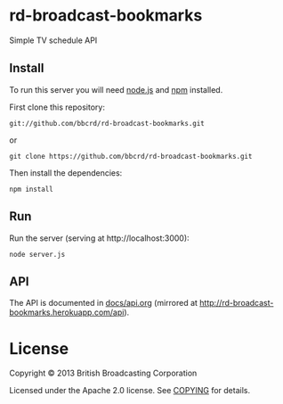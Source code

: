 # rd-broadcast-bookmarks

Simple TV schedule API

## Install

To run this server you will need [node.js](http://nodejs.org/) and [npm](https://npmjs.org/) installed.

First clone this repository:

    git://github.com/bbcrd/rd-broadcast-bookmarks.git

or

    git clone https://github.com/bbcrd/rd-broadcast-bookmarks.git

Then install the dependencies:

    npm install

## Run

Run the server (serving at http://localhost:3000):

    node server.js

## API

The API is documented in [docs/api.org](docs/api.org) (mirrored at http://rd-broadcast-bookmarks.herokuapp.com/api).

# License

Copyright &copy; 2013 British Broadcasting Corporation

Licensed under the Apache 2.0 license. See [COPYING](https://github.com/bbcrd/rd-broadcast-bookmarks/COPYING) for details.

